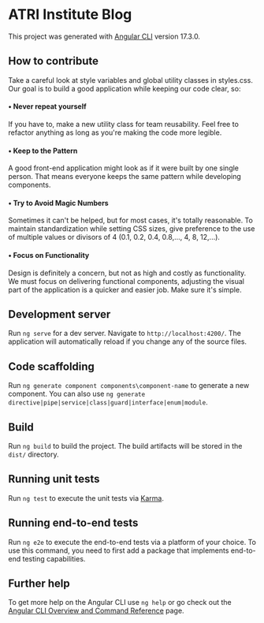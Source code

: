 # ATRI Institute Blog

This project was generated with [Angular CLI](https://github.com/angular/angular-cli) version 17.3.0.

## How to contribute

Take a careful look at style variables and global utility classes in styles.css. Our goal is to build a good application while keeping our code clear, so:

#### • Never repeat yourself

If you have to, make a new utility class for team reusability. Feel free to refactor anything as long as you're making the code more legible.

#### • Keep to the Pattern

A good front-end application might look as if it were built by one single person. That means everyone keeps the same pattern while developing components.

#### • Try to Avoid Magic Numbers
Sometimes it can't be helped, but for most cases, it's totally reasonable. To maintain standardization while setting CSS sizes, give preference to the use of multiple values or divisors of 4 (0.1, 0.2, 0.4, 0.8,..., 4, 8, 12,...).

#### • Focus on Functionality
Design is definitely a concern, but not as high and costly as functionality. We must focus on delivering functional components, adjusting the visual part of the application is a quicker and easier job. Make sure it's simple.

## Development server

Run `ng serve` for a dev server. Navigate to `http://localhost:4200/`. The application will automatically reload if you change any of the source files.

## Code scaffolding

Run `ng generate component components\component-name` to generate a new component. You can also use `ng generate directive|pipe|service|class|guard|interface|enum|module`.

## Build

Run `ng build` to build the project. The build artifacts will be stored in the `dist/` directory.

## Running unit tests

Run `ng test` to execute the unit tests via [Karma](https://karma-runner.github.io).

## Running end-to-end tests

Run `ng e2e` to execute the end-to-end tests via a platform of your choice. To use this command, you need to first add a package that implements end-to-end testing capabilities.

## Further help

To get more help on the Angular CLI use `ng help` or go check out the [Angular CLI Overview and Command Reference](https://angular.io/cli) page.
